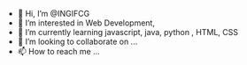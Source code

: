 - 👋 Hi, I’m @INGIFCG
- 👀 I’m interested in Web Development,
- 🌱 I’m currently learning javascript, java, python , HTML, CSS
- 💞️ I’m looking to collaborate on ...
- 📫 How to reach me ...

<!---
INGIFCG/INGIFCG is a ✨ special ✨ repository because its `README.md` (this file) appears on your GitHub profile.
You can click the Preview link to take a look at your changes.
--->
